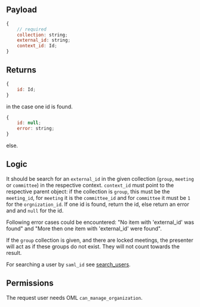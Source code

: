 ## Payload
```js
{
    // required
    collection: string;
    external_id: string;
    context_id: Id;
}
```
## Returns
```js
{
    id: Id;
}
```
in the case one id is found.
```js
{
    id: null;
    error: string;
}
```
else.

## Logic

It should be search for an `external_id` in the given collection (`group`, `meeting` or `committee`) in the respective context. `context_id` must point to the respective parent object: if the collection is `group`, this must be the `meeting_id`, for `meeting` it is the `committee_id` and for `committee` it must be `1` for the `orgnization_id`. If one id is found, return the id, else return an error and and `null` for the id.

Following error cases could be encountered: "No item with 'external_id' was found" and "More then one item with 'external_id' were found".

If the `group` collection is given, and there are locked meetings, the presenter will act as if these groups do not exist. They will not count towards the result.

For searching a user by `saml_id` see [search_users](search_users.md).

## Permissions
The request user needs OML `can_manage_organization`.
